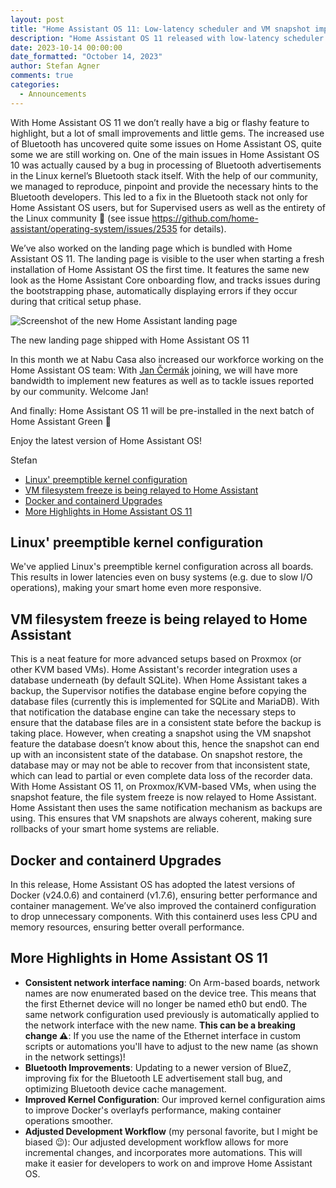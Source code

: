 ```yaml
---
layout: post
title: "Home Assistant OS 11: Low-latency scheduler and VM snapshot improvements"
description: "Home Assistant OS 11 released with low-latency scheduler enabled and VM snapshot improvements on KVM/Proxmox."
date: 2023-10-14 00:00:00
date_formatted: "October 14, 2023"
author: Stefan Agner
comments: true
categories:
  - Announcements
---
```

With Home Assistant OS 11 we don’t really have a big or flashy feature to highlight, but a lot of small improvements and little gems. The increased use of Bluetooth has uncovered quite some issues on Home Assistant OS, quite some we are still working on. One of the main issues in Home Assistant OS 10 was actually caused by a bug in processing of Bluetooth advertisements in the Linux kernel’s Bluetooth stack itself. With the help of our community, we managed to reproduce, pinpoint and provide the necessary hints to the Bluetooth developers. This led to a fix in the Bluetooth stack not only for Home Assistant OS users, but for Supervised users as well as the entirety of the Linux community 🎉 (see issue https://github.com/home-assistant/operating-system/issues/2535 for details).

We’ve also worked on the landing page which is bundled with Home Assistant OS 11. The landing page is visible to the user when starting a fresh installation of Home Assistant OS the first time. It features the same new look as the Home Assistant Core onboarding flow, and tracks issues during the bootstrapping phase, automatically displaying errors if they occur during that critical setup phase.

<img src='/images/blog/2023-10-14-home-assistant-os-11/home-assistant-os-11-landing-page.png' alt='Screenshot of the new Home Assistant landing page'>

The new landing page shipped with Home Assistant OS 11

In this month we at Nabu Casa also increased our workforce working on the Home Assistant OS team: With [Jan Čermák](https://github.com/sairon) joining, we will have more bandwidth to implement new features as well as to tackle issues reported by our community. Welcome Jan!

And finally: Home Assistant OS 11 will be pre-installed in the next batch of Home Assistant Green 🎉

Enjoy the latest version of Home Assistant OS!

Stefan

<!--more-->

- [Linux' preemptible kernel configuration](#linux-preemptible-kernel-configuration)
- [VM filesystem freeze is being relayed to Home Assistant](#vm-filesystem-freeze-is-being-relayed-to-home-assistant)
- [Docker and containerd Upgrades](#docker-and-containerd-upgrades)
- [More Highlights in Home Assistant OS 11](#more-highlights-in-home-assistant-os-11)


## Linux' preemptible kernel configuration
We've applied Linux's preemptible kernel configuration across all boards. This results in lower latencies even on busy systems (e.g. due to slow I/O operations), making your smart home even more responsive.

## VM filesystem freeze is being relayed to Home Assistant
This is a neat feature for more advanced setups based on Proxmox (or other KVM based VMs).
Home Assistant's recorder integration uses a database underneath (by default SQLite). When  Home Assistant takes a backup, the Supervisor notifies the database engine  before copying the database files (currently this is implemented for SQLite and MariaDB). With that notification the database engine can take the necessary steps to ensure that the database files are in a consistent state before the backup is taking place.
However, when creating a snapshot using the VM snapshot feature the database doesn’t know about this, hence the snapshot can end up with an inconsistent state of the database. On snapshot restore, the database may or may not be able to recover from that inconsistent state, which can lead to partial or even complete data loss of the recorder data.
With Home Assistant OS 11, on Proxmox/KVM-based VMs, when using the snapshot feature, the file system freeze is now relayed to Home Assistant. Home Assistant then uses the same notification mechanism as backups are using. This ensures that VM snapshots are always coherent, making sure rollbacks of your smart home systems are reliable.

## Docker and containerd Upgrades

In this release, Home Assistant OS has adopted the latest versions of Docker (v24.0.6) and containerd (v1.7.6), ensuring better performance and container management. We’ve also improved the containerd configuration to drop unnecessary components. With this containerd uses less CPU and memory resources, ensuring better overall performance.

## More Highlights in Home Assistant OS 11

- **Consistent network interface naming**: On Arm-based boards, network names are now enumerated based on the device tree. This means that the first Ethernet device will no longer be named eth0 but end0. The same network configuration used previously is automatically applied to the network interface with the new name.
**This can be a breaking change ⚠️**: If you use the name of the Ethernet interface in custom scripts or automations you'll have to adjust to the new name (as shown in the network settings)!
- **Bluetooth Improvements**: Updating to a newer version of BlueZ, improving fix for the Bluetooth LE advertisement stall bug, and optimizing Bluetooth device cache management.
- **Improved Kernel Configuration**: Our improved kernel configuration aims to improve Docker's overlayfs performance, making container operations smoother.
- **Adjusted Development Workflow** (my personal favorite, but I might be biased 😉): Our adjusted development workflow allows for more incremental changes, and incorporates more automations. This will make it easier for developers to work on and improve Home Assistant OS.

